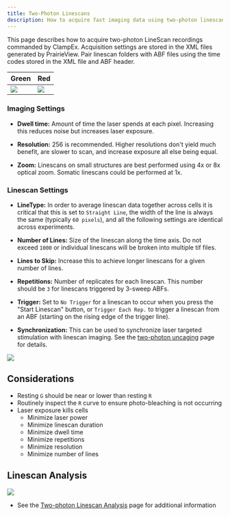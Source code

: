 ```yaml
---
title: Two-Photon Linescans
description: How to acquire fast imaging data using two-photon linescans
---
```


This page describes how to acquire two-photon LineScan recordings commanded by ClampEx. Acquisition settings are stored in the XML files generated by PrairieView. Pair linescan folders with ABF files using the time codes stored in the XML file and ABF header.

<div align="center">

Green | Red
---|---
![](/patch/img/gear/linescan/G.png)|![](/patch/img/gear/linescan/R.png)

</div>

### Imaging Settings

* **Dwell time:** Amount of time the laser spends at each pixel. Increasing this reduces noise but increases laser exposure.

* **Resolution:** 256 is recommended. Higher resolutions don't yield much benefit, are slower to scan, and increase exposure all else being equal.

* **Zoom:** Linescans on small structures are best performed using 4x or 8x optical zoom. Somatic linescans could be performed at 1x.

### Linescan Settings 

* **LineType:** In order to average linescan data together across cells it is critical that this is set to `Straight Line`, the width of the line is always the same (typically `60 pixels`), and all the following settings are identical across experiments.

* **Number of Lines:** Size of the linescan along the time axis. Do not exceed `1000` or individual linescans will be broken into multiple tif files.

* **Lines to Skip:** Increase this to achieve longer linescans for a given number of lines.

* **Repetitions:** Number of replicates for each linescan. This number should be `3` for linescans triggered by 3-sweep ABFs.

* **Trigger:** Set to `No Trigger` for a linescan to occur when you press the "Start Linescan" button, or `Trigger Each Rep.` to trigger a linescan from an ABF (starting on the rising edge of the trigger line).

* **Synchronization:** This can be used to synchronize laser targeted stimulation with linescan imaging. See the [two-photon uncaging](../uncaging) page for details.

<img src="/patch/img/gear/linescan/window-linescan.png" class="my-5 shadow img-fluid">

## Considerations

* Resting `G` should be near or lower than resting `R`
* Routinely inspect the `R` curve to ensure photo-bleaching is not occurring
* Laser exposure kills cells
  * Minimize laser power
  * Minimize linescan duration
  * Minimize dwell time
  * Minimize repetitions
  * Minimize resolution
  * Minimize number of lines

## Linescan Analysis

<img src="/patch/img/gear/linescan/imagej-linescan.png" class="my-5 img-fluid">

* See the [Two-photon Linescan Analysis](../../analysis/linescan/) page for additional information